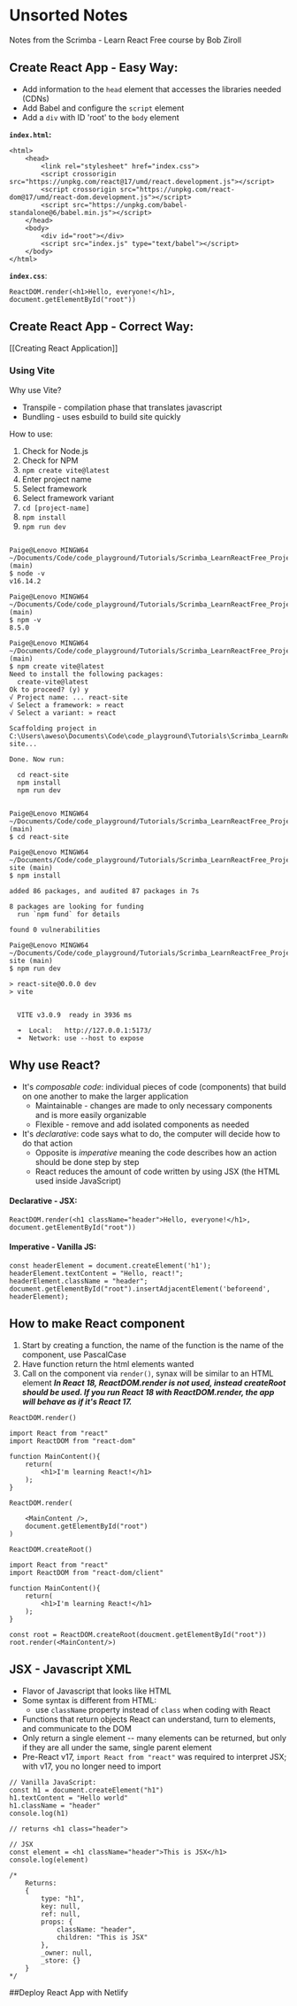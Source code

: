 # Unsorted Notes
Notes from the Scrimba - Learn React Free course by Bob Ziroll

## Create React App - Easy Way:
- Add information to the `head` element that accesses the libraries needed (CDNs)
- Add Babel and configure the `script` element
- Add a `div` with ID 'root' to the `body` element

**`index.html`:**
```
<html>
	<head>
		<link rel="stylesheet" href="index.css">
		<script crossorigin src="https://unpkg.com/react@17/umd/react.development.js"></script>
		<script crossorigin src="https://unpkg.com/react-dom@17/umd/react-dom.development.js"></script>
		<script src="https://unpkg.com/babel-standalone@6/babel.min.js"></script>
	</head>
	<body>
		<div id="root"></div>
		<script src="index.js" type="text/babel"></script>
	</body>
</html>
```
**`index.css`**:
```
ReactDOM.render(<h1>Hello, everyone!</h1>, document.getElementById("root"))
```

## Create React App - Correct Way:
[[Creating React Application]]

### Using Vite
Why use Vite?
- Transpile - compilation phase that translates javascript
- Bundling - uses esbuild to build site quickly

How to use:
1. Check for Node.js
2. Check for NPM
3. `npm create vite@latest`
4. Enter project name
5. Select framework
6. Select framework variant
7. `cd [project-name]`
8. `npm install`
9. `npm run dev`

```

Paige@Lenovo MINGW64 ~/Documents/Code/code_playground/Tutorials/Scrimba_LearnReactFree_Projects (main)
$ node -v
v16.14.2

Paige@Lenovo MINGW64 ~/Documents/Code/code_playground/Tutorials/Scrimba_LearnReactFree_Projects (main)
$ npm -v
8.5.0

Paige@Lenovo MINGW64 ~/Documents/Code/code_playground/Tutorials/Scrimba_LearnReactFree_Projects (main)
$ npm create vite@latest
Need to install the following packages:
  create-vite@latest
Ok to proceed? (y) y
√ Project name: ... react-site
√ Select a framework: » react
√ Select a variant: » react

Scaffolding project in C:\Users\aweso\Documents\Code\code_playground\Tutorials\Scrimba_LearnReactFree_Projects\react-site...

Done. Now run:

  cd react-site
  npm install
  npm run dev


Paige@Lenovo MINGW64 ~/Documents/Code/code_playground/Tutorials/Scrimba_LearnReactFree_Projects (main)
$ cd react-site

Paige@Lenovo MINGW64 ~/Documents/Code/code_playground/Tutorials/Scrimba_LearnReactFree_Projects/react-site (main)
$ npm install

added 86 packages, and audited 87 packages in 7s  

8 packages are looking for funding
  run `npm fund` for details

found 0 vulnerabilities

Paige@Lenovo MINGW64 ~/Documents/Code/code_playground/Tutorials/Scrimba_LearnReactFree_Projects/react-site (main)
$ npm run dev

> react-site@0.0.0 dev
> vite


  VITE v3.0.9  ready in 3936 ms

  ➜  Local:   http://127.0.0.1:5173/
  ➜  Network: use --host to expose

```


## Why use React?
- It's *composable code*: individual pieces of code (components) that build on one another to make the larger application
	- Maintainable - changes are made to only necessary components and is more easily organizable
	- Flexible - remove and add isolated components as needed
- It's *declarative*: code says what to do, the computer will decide how to do that action
	- Opposite is *imperative* meaning the code describes how an action should be done step by step
	- React reduces the amount of code written by using JSX (the HTML used inside JavaScript)

#### Declarative - JSX:
```
ReactDOM.render(<h1 className="header">Hello, everyone!</h1>, document.getElementById("root"))
```
#### Imperative - Vanilla JS:
```
const headerElement = document.createElement('h1');
headerElement.textContent = "Hello, react!";
headerElement.className = "header";
document.getElementById("root").insertAdjacentElement('beforeend', headerElement);
```

## How to make React component
1. Start by creating a function, the name of the function is the name of the component, use PascalCase
2. Have function return the html elements wanted
3. Call on the component via `render()`, synax will be similar to an HTML element
***In React 18, ReactDOM.render is not used, instead createRoot should be used. If you run React 18 with ReactDOM.render, the app will behave as if it's React 17.***

`ReactDOM.render()`
```
import React from "react"
import ReactDOM from "react-dom"

function MainContent(){
    return(
        <h1>I'm learning React!</h1>
    );
}

ReactDOM.render(
	
	<MainContent />,
	document.getElementById("root")
)
```
`ReactDOM.createRoot()`
```
import React from "react"
import ReactDOM from "react-dom/client"

function MainContent(){
    return(
        <h1>I'm learning React!</h1>
    );
}

const root = ReactDOM.createRoot(doucment.getElementById("root"))
root.render(<MainContent/>)
```

## JSX - Javascript XML
- Flavor of Javascript that looks like HTML
- Some syntax is different from HTML:
	- use `className` property instead of `class` when coding with React
- Functions that return objects React can understand, turn to elements, and communicate to the DOM
- Only return a single element -- many elements can be returned, but only if they are all under the same, single parent element
- Pre-React v17, `import React from "react"` was required to interpret JSX; with v17, you no longer need to import

```
// Vanilla JavaScript:
const h1 = document.createElement("h1")
h1.textContent = "Hello world"
h1.className = "header"
console.log(h1)

// returns <h1 class="header">

// JSX
const element = <h1 className="header">This is JSX</h1>
console.log(element)

/*
	Returns:
	{
		type: "h1",
		key: null,
		ref: null,
		props: {
			className: "header",
			children: "This is JSX"
		},
		_owner: null,
		_store: {}
	}
*/
```

##Deploy React App with Netlify
